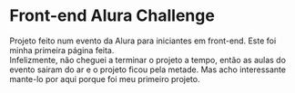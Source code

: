 <h1>Front-end Alura Challenge</h1>
<p>
  Projeto feito num evento da Alura para iniciantes em front-end. Este foi minha
  primeira página feita.
  <br />
  Infelizmente, não cheguei a terminar o projeto a tempo, então as aulas do
  evento sairam do ar e o projeto ficou pela metade. Mas acho interessante
  mante-lo por aqui porque foi meu primeiro projeto.
</p>
